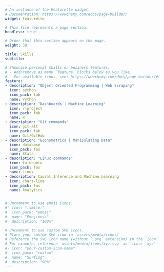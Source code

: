 ```yaml
---
# An instance of the Featurette widget.
# Documentation: https://wowchemy.com/docs/page-builder/
widget: featurette

# This file represents a page section.
headless: true

# Order that this section appears on the page.
weight: 30

title: Skills
subtitle: 

# Showcase personal skills or business features.
# - Add/remove as many `feature` blocks below as you like.
# - For available icons, see: https://wowchemy.com/docs/page-builder/#icons
feature:
- description: "Object Oriented Programming | Web Scraping"
  icon: python
  icon_pack: fab
  name: Python
- description: "Dashboards | Machine Learning"
  icon: r-project
  icon_pack: fab
  name: R
- description: "Git commands"
  icon: git-alt
  icon_pack: fab
  name: Git/GitHub
- description: "Econometrics | Manipulating Data"
  icon: database
  icon_pack: fas
  name: Stata
- description: "Linux commands"
  icon: fa-ubuntu
  icon_pack: fas
  name: Linux
- description: Causal Inference and Machine Learning
  icon: chart-line
  icon_pack: fas
  name: Analytics


# Uncomment to use emoji icons.
#- icon: ":smile:"
#  icon_pack: "emoji"
#  name: "Emojiness"
#  description: "100%"  

# Uncomment to use custom SVG icons.
# Place your custom SVG icon in `assets/media/icons/`.
# Reference the SVG icon name (without `.svg` extension) in the `icon` field.
# For example, reference `assets/media/icons/xyz.svg` as `icon: 'xyz'`
#- icon: "your-custom-icon-name"
#  icon_pack: "custom"
#  name: "Surfing"
#  description: "90%"
---
```

